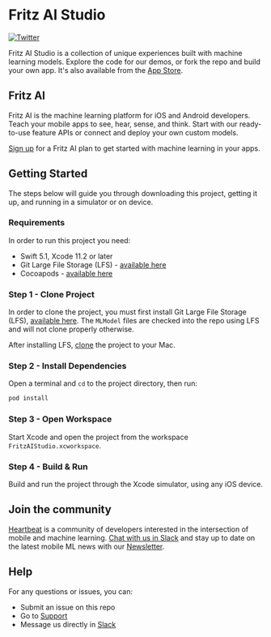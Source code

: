 # Fritz AI Studio

[![Twitter](https://img.shields.io/badge/twitter-@fritzlabs-blue.svg?style=flat)](http://twitter.com/fritzlabs)

Fritz AI Studio is a collection of unique experiences built with machine learning models. Explore the code for our demos, or fork the repo and build your own app. It's also available from the [App Store](https://apps.apple.com/us/app/fritz-ai-studio/id1325206416).

## Fritz AI

Fritz AI is the machine learning platform for iOS and Android developers. Teach your mobile apps to see, hear, sense, and think. Start with our ready-to-use feature APIs or connect and deploy your own custom models.

[Sign up](https://www.fritz.ai/pricing/?utm_source=github&utm_campaign=fritz-examples) for a Fritz AI plan to get started with machine learning in your apps.

## Getting Started

The steps below will guide you through downloading this project, getting it up, and running in a simulator or on device.

### Requirements

In order to run this project you need:

- Swift 5.1, Xcode 11.2 or later
- Git Large File Storage (LFS) - [available here](https://git-lfs.github.com)
- Cocoapods - [available here](https://cocoapods.org)

### Step 1 - Clone Project

In order to clone the project, you must first install Git Large File Storage (LFS), [available here](https://git-lfs.github.com). The `MLModel` files are checked into the repo using LFS and will not clone properly otherwise.

After installing LFS, [clone](https://github.com/fritzlabs/fritz-examples/tree/master/iOS/FritzAIStudio) the project to your Mac.

### Step 2 - Install Dependencies

Open a terminal and `cd` to the project directory, then run:

```bash
pod install
```

### Step 3 - Open Workspace

Start Xcode and open the project from the workspace `FritzAIStudio.xcworkspace`.

### Step 4 - Build & Run

Build and run the project through the Xcode simulator, using any iOS device.

## Join the community

[Heartbeat](https://heartbeat.fritz.ai/?utm_source=github&utm_campaign=fritz-examples) is a community of developers interested in the intersection of mobile and machine learning. [Chat with us in Slack](https://www.fritz.ai/slack?utm_source=github&utm_campaign=fritz-examples) and stay up to date on the latest mobile ML news with our [Newsletter](https://www.fritz.ai/newsletter?utm_source=github&utm_campaign=fritz-examples).

## Help

For any questions or issues, you can:

- Submit an issue on this repo
- Go to [Support](https://support.fritz.ai/?utm_source=github&utm_campaign=fritz-examples)
- Message us directly in [Slack](https://www.fritz.ai/slack?utm_source=github&utm_campaign=fritz-examples)
